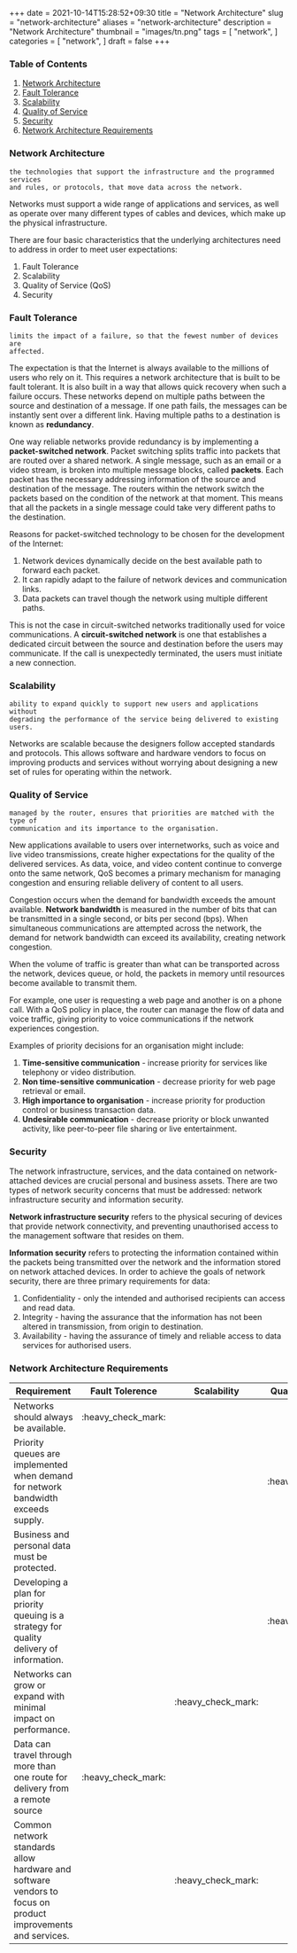 +++
date = 2021-10-14T15:28:52+09:30
title = "Network Architecture"
slug = "network-architecture"
aliases = "network-architecture"
description = "Network Architecture"
thumbnail = "images/tn.png"
tags = [
    "network",
]
categories = [
    "network",
]
draft = false
+++

### Table of Contents

1. [Network Architecture](#network-architecture)
1. [Fault Tolerance](#fault-tolerance)
1. [Scalability](#scalability)
1. [Quality of Service](#quality-of-service)
1. [Security](#security)
1. [Network Architecture Requirements](#network-architecture-requirements)

### Network Architecture

    the technologies that support the infrastructure and the programmed services
    and rules, or protocols, that move data across the network.

Networks must support a wide range of applications and services, as well as
operate over many different types of cables and devices, which make up the
physical infrastructure.

There are four basic characteristics that the underlying architectures need to
address in order to meet user expectations:

1. Fault Tolerance
1. Scalability
1. Quality of Service (QoS)
1. Security

### Fault Tolerance

    limits the impact of a failure, so that the fewest number of devices are
    affected.

The expectation is that the Internet is always available to the millions of
users who rely on it. This requires a network architecture that is built to be
fault tolerant. It is also built in a way that allows quick recovery when such a
failure occurs. These networks depend on multiple paths between the source and
destination of a message. If one path fails, the messages can be instantly sent
over a different link. Having multiple paths to a destination is known as
**redundancy**.

One way reliable networks provide redundancy is by implementing a
**packet-switched network**. Packet switching splits traffic into packets that
are routed over a shared network. A single message, such as an email or a video
stream, is broken into multiple message blocks, called **packets**. Each packet
has the necessary addressing information of the source and destination of the
message. The routers within the network switch the packets based on the
condition of the network at that moment. This means that all the packets in a
single message could take very different paths to the destination.

Reasons for packet-switched technology to be chosen for the development of the
Internet:

1. Network devices dynamically decide on the best available path to forward each
   packet.
1. It can rapidly adapt to the failure of network devices and communication
   links.
1. Data packets can travel though the network using multiple different paths.

This is not the case in circuit-switched networks traditionally used for voice
communications. A **circuit-switched network** is one that establishes a
dedicated circuit between the source and destination before the users may
communicate. If the call is unexpectedly terminated, the users must initiate a
new connection.

### Scalability

    ability to expand quickly to support new users and applications without
    degrading the performance of the service being delivered to existing users.

Networks are scalable because the designers follow accepted standards and
protocols. This allows software and hardware vendors to focus on improving
products and services without worrying about designing a new set of rules for
operating within the network.

### Quality of Service

    managed by the router, ensures that priorities are matched with the type of
    communication and its importance to the organisation.

New applications available to users over internetworks, such as voice and live
video transmissions, create higher expectations for the quality of the delivered
services. As data, voice, and video content continue to converge onto the same
network, QoS becomes a primary mechanism for managing congestion and ensuring
reliable delivery of content to all users.

Congestion occurs when the demand for bandwidth exceeds the amount available.
**Network bandwidth** is measured in the number of bits that can be transmitted
in a single second, or bits per second (bps). When simultaneous communications
are attempted across the network, the demand for network bandwidth can exceed
its availability, creating network congestion.

When the volume of traffic is greater than what can be transported across the
network, devices queue, or hold, the packets in memory until resources become
available to transmit them.

For example, one user is requesting a web page and another is on a phone call.
With a QoS policy in place, the router can manage the flow of data and voice
traffic, giving priority to voice communications if the network experiences
congestion.

Examples of priority decisions for an organisation might include:
1. **Time-sensitive communication** - increase priority for services like
   telephony or video distribution.
1. **Non time-sensitive communication** - decrease priority for web page
   retrieval or email.
1. **High importance to organisation** - increase priority for production
   control or business transaction data.
1. **Undesirable communication** - decrease priority or block unwanted activity,
   like peer-to-peer file sharing or live entertainment.

### Security

The network infrastructure, services, and the data contained on network-attached
devices are crucial personal and business assets. There are two types of network
security concerns that must be addressed: network infrastructure security and
information security.

**Network infrastructure security** refers to the physical securing of devices
that provide network connectivity, and preventing unauthorised access to the
management software that resides on them.

**Information security** refers to protecting the information contained within
the packets being transmitted over the network and the information stored on
network attached devices. In order to achieve the goals of network security,
there are three primary requirements for data:

1. Confidentiality - only the intended and authorised recipients can access and
   read data.
1. Integrity - having the assurance that the information has not been altered in
   transmission, from origin to destination.
1. Availability - having the assurance of timely and reliable access to data
   services for authorised users.

### Network Architecture Requirements

<table class="table">
  <thead>
    <tr>
      <th scope="col">Requirement</th>
      <th scope="col">Fault Tolerence</th>
      <th scope="col">Scalability</th>
      <th scope="col">Quality of Service</th>
      <th scope="col">Security</th>
    </tr>
  </thead>
  <tbody>
    <tr>
      <td>Networks should always be available.</td>
      <td style="text-align: center; vertical-align: middle;">:heavy_check_mark:</td>
      <td></td>
      <td></td>
      <td></td>
    </tr>
    <tr>
      <td>Priority queues are implemented when demand for network bandwidth exceeds supply.</td>
      <td></td>
      <td></td>
      <td style="text-align: center; vertical-align: middle;">:heavy_check_mark:</td>
      <td></td>
    </tr>
    <tr>
      <td>Business and personal data must be protected.</td>
      <td></td>
      <td></td>
      <td></td>
      <td style="text-align: center; vertical-align: middle;">:heavy_check_mark:</td>
    </tr>
    <tr>
      <td>Developing a plan for priority queuing is a strategy for quality delivery of information.</td>
      <td></td>
      <td></td>
      <td style="text-align: center; vertical-align: middle;">:heavy_check_mark:</td>
      <td></td>
    </tr>
    <tr>
      <td>Networks can grow or expand with minimal impact on performance.</td>
      <td></td>
      <td style="text-align: center; vertical-align: middle;">:heavy_check_mark:</td>
      <td></td>
      <td></td>
    </tr>
    <tr>
      <td>Data can travel through more than one route for delivery from a remote source</td>
      <td style="text-align: center; vertical-align: middle;">:heavy_check_mark:</td>
      <td></td>
      <td></td>
      <td></td>
    </tr>
    <tr>
      <td>Common network standards allow hardware and software vendors to focus on product improvements and services.</td>
      <td></td>
      <td style="text-align: center; vertical-align: middle;">:heavy_check_mark:</td>
      <td></td>
      <td></td>
    </tr>
  </tbody>
</table>
